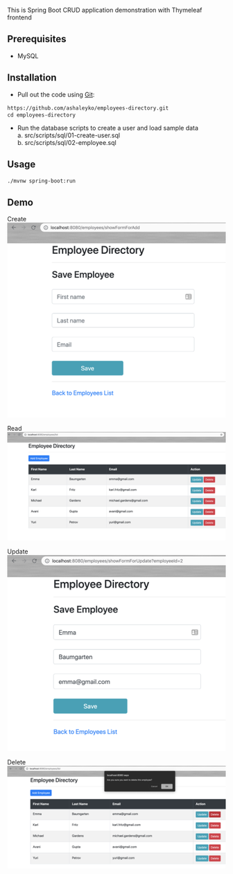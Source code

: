 This is Spring Boot CRUD application demonstration with Thymeleaf frontend

## Prerequisites

* MySQL

## Installation

* Pull out the code using [Git](https://git-scm.com/downloads):

```shell
https://github.com/ashaleyko/employees-directory.git
cd employees-directory
```
* Run the database scripts to create a user and load sample data  
  a. src/scripts/sql/01-create-user.sql  
  b. src/scripts/sql/02-employee.sql

## Usage

```shell
./mvnw spring-boot:run
```

## Demo
Create  
![Alt text](docs/screenshots/employees-directory-save.png?raw=true "Save")

Read  
![Alt text](docs/screenshots/employees-directory-list.png?raw=true "List")

Update  
![Alt text](docs/screenshots/employees-directory-update.png?raw=true "Update")

Delete  
![Alt text](docs/screenshots/employees-directory-delete.png?raw=true "Delete")
